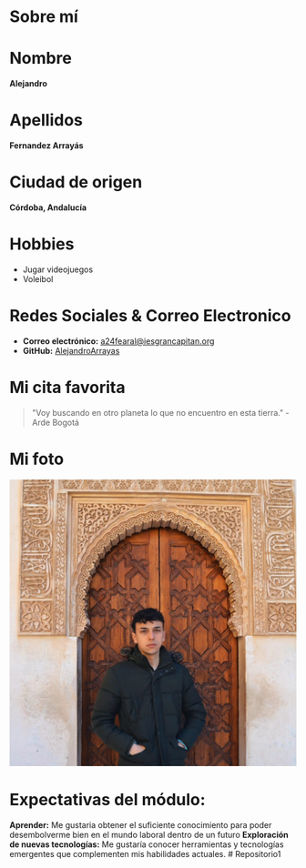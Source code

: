 # Sobre mí

# Nombre
**Alejandro**

# Apellidos
**Fernandez Arrayás**

# Ciudad de origen
**Córdoba, Andalucía**

# Hobbies
- Jugar videojuegos
- Voleibol

# Redes Sociales & Correo Electronico
- **Correo electrónico:** a24fearal@iesgrancapitan.org
- **GitHub:** [AlejandroArrayas](https://github.com/AlejandroArrayas)

# Mi cita favorita
> "Voy buscando en otro planeta lo que no encuentro en esta tierra." - Arde Bogotá

# Mi foto
![Foto mia](./image.jpeg)

# Expectativas del módulo:
**Aprender:** Me gustaria obtener el suficiente conocimiento para poder desembolverme bien en el mundo laboral dentro de un futuro 
**Exploración de nuevas tecnologías:** Me gustaría conocer herramientas y tecnologías emergentes que complementen mis habilidades actuales.
#   R e p o s i t o r i o 1 
 
 